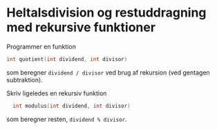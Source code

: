 # Heltalsdivision og restuddragning med rekursive funktioner

Programmer en funktion

```c
int quotient(int dividend, int divisor)
```

som beregner `dividend / divisor` ved brug af rekursion (ved gentagen subtraktion).

Skriv ligeledes en rekursiv funktion

```c
  int modulus(int dividend, int divisor)
```

som beregner resten, `dividend % divisor`.
